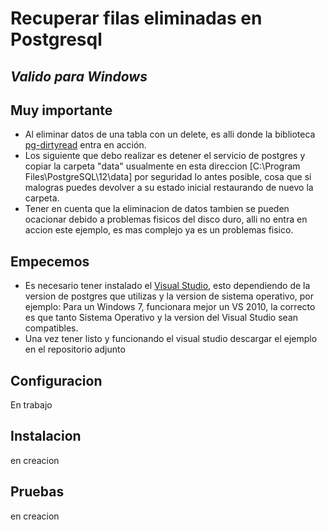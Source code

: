 # Recuperar filas eliminadas en Postgresql
## _Valido para Windows_

## Muy importante

- Al eliminar datos de una tabla con un delete, es alli donde la biblioteca [pg-dirtyread](https://github.com/df7cb/pg_dirtyread) entra en acción.
- Los siguiente que debo realizar es detener el servicio de postgres y copiar la carpeta "data" usualmente en esta direccion [C:\Program Files\PostgreSQL\12\data] por seguridad lo antes posible, cosa que si malogras puedes devolver a su estado inicial restaurando de nuevo la carpeta.
- Tener en cuenta que la eliminacion de datos tambien se pueden ocacionar debido a problemas fisicos del disco duro, alli no entra en accion este ejemplo, es mas complejo ya es un problemas fisico.


## Empecemos

- Es necesario tener instalado el [Visual Studio](https://visualstudio.microsoft.com/pt-br/thank-you-downloading-visual-studio/?sku=Community&rel=16), esto dependiendo de la version de postgres que utilizas y la version de sistema operativo, por ejemplo: Para un Windows 7, funcionara mejor un VS 2010, la correcto es que tanto Sistema Operativo y la version del Visual Studio sean compatibles.
- Una vez tener listo y funcionando el visual studio descargar el ejemplo en el repositorio adjunto

## Configuracion
En trabajo

## Instalacion
en creacion
## Pruebas

en creacion
